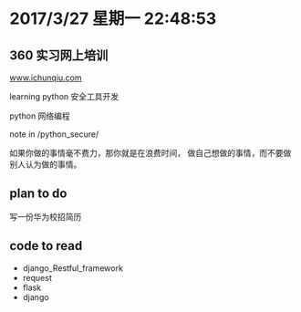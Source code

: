 # 2017/3/27 星期一 22:48:53

## 360 实习网上培训

www.ichunqiu.com

learning python 安全工具开发

python 网络编程

note in /python_secure/

如果你做的事情毫不费力，那你就是在浪费时间，
做自己想做的事情，而不要做别人认为做的事情。

## plan to do
写一份华为校招简历

## code to read
- django_Restful_framework
- request
- flask
- django
